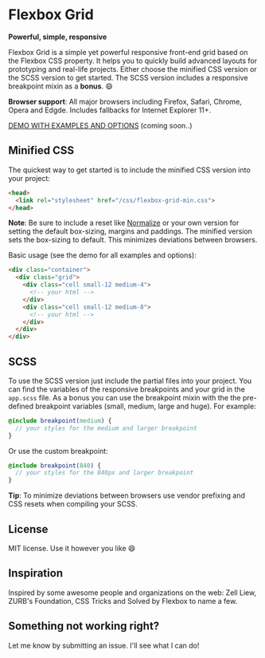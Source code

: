# Flexbox Grid
**Powerful, simple, responsive**

Flexbox Grid is a simple yet powerful responsive front-end grid based on the Flexbox CSS property. It helps you to quickly build advanced layouts for prototyping and real-life projects. Either choose the minified CSS version or the SCSS version to get started. The SCSS version includes a responsive breakpoint mixin as a **bonus**. 😄

**Browser support**: All major browsers including Firefox, Safari, Chrome, Opera and Edgde. Includes fallbacks for Internet Explorer 11+.

[DEMO WITH EXAMPLES AND OPTIONS](#) (coming soon..)

## Minified CSS
The quickest way to get started is to include the minified CSS version into your project:

```html
<head>
  <link rel="stylesheet" href="/css/flexbox-grid-min.css">
</head>
```

**Note**: Be sure to include a reset like [Normalize](https://necolas.github.io/normalize.css/) or your own version for setting the default box-sizing, margins and paddings. The minified version sets the box-sizing to default. This minimizes deviations between browsers.

Basic usage (see the demo for all examples and options):

```html
<div class="container">
  <div class="grid">
    <div class="cell small-12 medium-4">
      <!-- your html -->
    </div>
    <div class="cell small-12 medium-8">
      <!-- your html -->
    </div>
  </div>
</div>
```

## SCSS
To use the SCSS version just include the partial files into your project. You can find the variables of the responsive breakpoints and your grid in the `app.scss` file. As a bonus you can use the breakpoint mixin with the the pre-defined breakpoint variables (small, medium, large and huge). For example:

```scss
@include breakpoint(medium) {
  // your styles for the medium and larger breakpoint
}
```

Or use the custom breakpoint:

```scss
@include breakpoint(840) {
  // your styles for the 840px and larger breakpoint
}
```

**Tip**: To minimize deviations between browsers use vendor prefixing and CSS resets when compiling your SCSS.

## License
MIT license. Use it however you like 😄

## Inspiration
Inspired by some awesome people and organizations on the web: Zell Liew, ZURB's Foundation, CSS Tricks and Solved by Flexbox to name a few.

## Something not working right?
Let me know by submitting an issue. I'll see what I can do!
